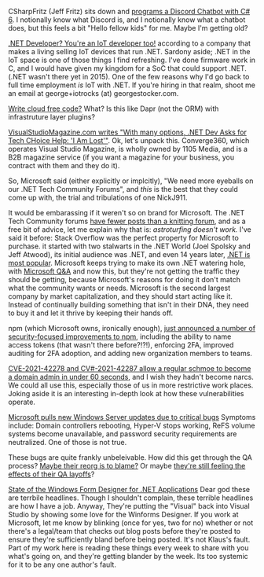 CSharpFritz (Jeff Fritz) sits down and [programs a Discord Chatbot with C# 6](https://www.youtube.com/watch?v=SDuG0zTLe18).  I notionally know what Discord is, and I notionally know what a chatbot does, but this feels a bit "Hello fellow kids" for me.  Maybe I'm getting old?

[.NET Developer? You're an IoT developer too!](https://blues.io/blog/dot-net-developer-iot-too/) according to a company that makes a living selling IoT devices that run .NET.  Sardony aside; .NET in the IoT space is one of those things I find refreshing.  I've done firmware work in C, and I would have given my kingdom for a SoC that could support .NET. (.NET wasn't there yet in 2015).  One of the few reasons why I'd go back to full time employment *is* IoT with .NET. If you're hiring in that realm, shoot me an email at george+iotrocks (at) georgestocker.com. 


[Write cloud free code?](https://klo.dev/) What? Is this like Dapr (not the ORM) with infrastruture layer plugins?

[VisualStudioMagazine.com writes "With many options, .NET Dev Asks for Tech CHoice Help: 'I Am Lost'"](https://visualstudiomagazine.com/articles/2022/01/11/net-tech-help.aspx?m=1). Ok, let's unpack this. Converge360, which operates Visual Studio Magazine, is wholly owned by 1105 Media, and is a B2B magazine service (if you want a magazine for your business, you contract with them and they do it).

So, Microsoft said (either explicitly or implcitly), "We need more eyeballs on our .NET Tech Community Forums", and *this* is the best that they could come up with, the trial and tribulations of one NickJ911.

It would be embarassing if it weren't so on brand for Microsoft.  The .NET Tech Community forums [have fewer posts than a knitting forum](https://forum.knittinghelp.com/), and as a free bit of advice, let me explain why that is: _astroturfing doesn't work._ I've said it before: Stack Overflow was the perfect property for Microsoft to purchase. it started with two stalwarts in the .NET World (Joel Spolsky and Jeff Atwood), its initial audience was .NET, and even 14 years later, [.NET is most popular](https://insights.stackoverflow.com/survey/2021#section-most-popular-technologies-other-frameworks-and-libraries).  Microsoft keeps trying to make its own .NET watering hole, with [Microsoft Q&A](https://docs.microsoft.com/en-us/answers/index.html) and now this, but they're not getting the traffic they should be getting, because Microsoft's reasons for doing it don't match what the community wants or needs.  Microsoft is the second largest company by market capitalization, and they should start acting like it. Instead of continually building something that isn't in their DNA, they need to buy it and let it thrive by keeping their hands off.

npm (which Microsoft owns, ironically enough), [just announced a number of security-focused improvements to npm](https://github.blog/changelog/2022-01-12-security-focused-improvements-for-npm/), including the ability to name access tokens (that wasn't there before?!?!), enforcing 2FA, improved auditing for 2FA adoption, and adding new organization members to teams.

[CVE-2021-42278 and CV#-2021-42287 allow a regular schmoe to become a domain admin in under 60 seconds](https://www.fortinet.com/blog/threat-research/cve-2021-42278-cve-2021-42287-from-user-to-domain-admin-60-seconds), and I wish they hadn't become narcs. We could all use this, especially those of us in more restrictive work places.  Joking aside it is an interesting in-depth look at how these vulnerabilities operate.

[Microsoft pulls new Windows Server updates due to critical bugs](https://www.bleepingcomputer.com/news/microsoft/microsoft-pulls-new-windows-server-updates-due-to-critical-bugs/) Symptoms include: Domain controllers rebooting, Hyper-V stops working, ReFS volume systems become unavailable, and password security requirements are neutralized.  One of those is not true.  

These bugs are quite frankly unbeleivable. How did this get through the QA process?  [Maybe their reorg is to blame?](https://arstechnica.com/gadgets/2018/03/windows-leader-terry-myerson-out-as-microsoft-reorganizes-windows-division/) Or maybe [they're still feeling the effects of their QA layoffs](https://www.ghacks.net/2019/09/23/former-microsoft-employee-explains-why-bugs-in-windows-updates-increased/)?

[State of the Windows Form Designer for .NET Applications](https://devblogs.microsoft.com/dotnet/state-of-the-windows-forms-designer-for-net-applications/) Dear god these are terrbile headlines.  Though I shouldn't complain, these terrible headlines are how I have a job.  Anyway, They're putting the "Visual" back into Visual Studio by showing some love for the Winforms Designer.  If you work at Microsoft, let me know by blinking (once for yes, two for no) whether or not there's a legal/team that checks out blog posts before they're posted to ensure they're sufficiently bland before being posted.  It's not Klaus's fault.  Part of my work here is reading these things every week to share with you what's going on, and they're getting blander by the week.  Its too systemic for it to be any one author's fault.
